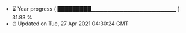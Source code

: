 - ⏳ Year progress { █████████▁▁▁▁▁▁▁▁▁▁▁▁▁▁▁▁▁▁▁▁▁ } 31.83 %
- ⏰ Updated on Tue, 27 Apr 2021 04:30:24 GMT

